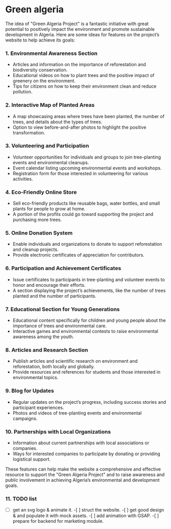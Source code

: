 # Green algeria

The idea of "Green Algeria Project" is a fantastic initiative with great potential to positively impact the environment and promote sustainable development in Algeria. Here are some ideas for features on the project’s website to help achieve its goals:

### 1. Environmental Awareness Section

- Articles and information on the importance of reforestation and biodiversity conservation.
- Educational videos on how to plant trees and the positive impact of greenery on the environment.
- Tips for citizens on how to keep their environment clean and reduce pollution.

### 2. Interactive Map of Planted Areas

- A map showcasing areas where trees have been planted, the number of trees, and details about the types of trees.
- Option to view before-and-after photos to highlight the positive transformation.

### 3. Volunteering and Participation

- Volunteer opportunities for individuals and groups to join tree-planting events and environmental cleanups.
- Event calendar listing upcoming environmental events and workshops.
- Registration form for those interested in volunteering for various activities.

### 4. Eco-Friendly Online Store

- Sell eco-friendly products like reusable bags, water bottles, and small plants for people to grow at home.
- A portion of the profits could go toward supporting the project and purchasing more trees.

### 5. Online Donation System

- Enable individuals and organizations to donate to support reforestation and cleanup projects.
- Provide electronic certificates of appreciation for contributors.

### 6. Participation and Achievement Certificates

- Issue certificates to participants in tree-planting and volunteer events to honor and encourage their efforts.
- A section displaying the project’s achievements, like the number of trees planted and the number of participants.

### 7. Educational Section for Young Generations

- Educational content specifically for children and young people about the importance of trees and environmental care.
- Interactive games and environmental contests to raise environmental awareness among the youth.

### 8. Articles and Research Section

- Publish articles and scientific research on environment and reforestation, both locally and globally.
- Provide resources and references for students and those interested in environmental topics.

### 9. Blog for Updates

- Regular updates on the project’s progress, including success stories and participant experiences.
- Photos and videos of tree-planting events and environmental campaigns.

### 10. Partnerships with Local Organizations

- Information about current partnerships with local associations or companies.
- Ways for interested companies to participate by donating or providing logistical support.

These features can help make the website a comprehensive and effective resource to support the "Green Algeria Project" and to raise awareness and public involvement in achieving Algeria’s environmental and development goals.

### 11. TODO list

-[ ] get an svg logo & animate it. -[ ] struct the website. -[ ] get good design & and populate it with mock assets. -[ ] add animation with GSAP. -[ ] prepare for backend for marketing module.
